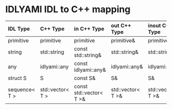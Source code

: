# IDLYAMI IDL to C++ mapping #

| **IDL Type** | **C++ Type** | **in C++ Type** | **out C++ Type** | **inout C++ Type** |
|:-------------|:-------------|:----------------|:-----------------|:-------------------|
| primitive | primitive | primitive | primitive& | primitive& |
| string | std::string | const std::string& | std::string& | std::string& |
| any | idlyami::any | const idlyami::any& | idlyami::any& | idlyami::any& |
| struct S | S | const S& | S& | S& |
| sequence< T > | std::vector< T > | const std::vector< T >& | std::vector< T >& | std::vector< T >& |